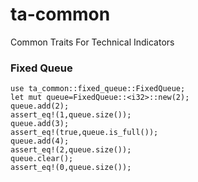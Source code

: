 # ta-common
Common Traits For Technical Indicators

### Fixed Queue
```
use ta_common::fixed_queue::FixedQueue;
let mut queue=FixedQueue::<i32>::new(2);
queue.add(2);
assert_eq!(1,queue.size());
queue.add(3);
assert_eq!(true,queue.is_full());
queue.add(4);
assert_eq!(2,queue.size());
queue.clear();
assert_eq!(0,queue.size());
```
